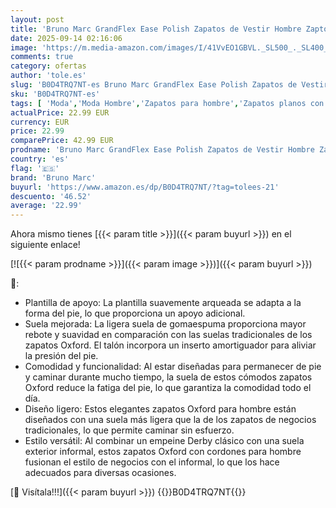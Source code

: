 ```yaml
---
layout: post
title: 'Bruno Marc GrandFlex Ease Polish Zapatos de Vestir Hombre Zaptos Casuales Transpirables con Cordones Hombre Cómodos Oxfords Size 43.5 Negro SBOX2402M'
date: 2025-09-14 02:16:06
image: 'https://m.media-amazon.com/images/I/41VvEO1GBVL._SL500_._SL400_.jpg'
comments: true
category: ofertas
author: 'tole.es'
slug: 'B0D4TRQ7NT-es Bruno Marc GrandFlex Ease Polish Zapatos de Vestir Hombre...'
sku: 'B0D4TRQ7NT-es'
tags: [ 'Moda','Moda Hombre','Zapatos para hombre','Zapatos planos con cordones para hombre','bruno marc','zapatos','🇪🇸', ]
actualPrice: 22.99 EUR
currency: EUR
price: 22.99
comparePrice: 42.99 EUR
prodname: 'Bruno Marc GrandFlex Ease Polish Zapatos de Vestir Hombre Zaptos Casuales Transpirables con Cordones Hombre Cómodos Oxfords Size 43.5 Negro SBOX2402M'
country: 'es'
flag: '🇪🇸'
brand: 'Bruno Marc'
buyurl: 'https://www.amazon.es/dp/B0D4TRQ7NT/?tag=tolees-21'
descuento: '46.52'
average: '22.99'
---
```


Ahora mismo tienes [{{< param title >}}]({{< param buyurl >}}) en el siguiente enlace!

[![{{< param prodname >}}]({{< param image >}})]({{< param buyurl >}})

🔎:

- Plantilla de apoyo: La plantilla suavemente arqueada se adapta a la forma del pie, lo que proporciona un apoyo adicional.
- Suela mejorada: La ligera suela de gomaespuma proporciona mayor rebote y suavidad en comparación con las suelas tradicionales de los zapatos Oxford. El talón incorpora un inserto amortiguador para aliviar la presión del pie.
- Comodidad y funcionalidad: Al estar diseñadas para permanecer de pie y caminar durante mucho tiempo, la suela de estos cómodos zapatos Oxford reduce la fatiga del pie, lo que garantiza la comodidad todo el día.
- Diseño ligero: Estos elegantes zapatos Oxford para hombre están diseñados con una suela más ligera que la de los zapatos de negocios tradicionales, lo que permite caminar sin esfuerzo.
- Estilo versátil: Al combinar un empeine Derby clásico con una suela exterior informal, estos zapatos Oxford con cordones para hombre fusionan el estilo de negocios con el informal, lo que los hace adecuados para diversas ocasiones.

[🛒 Visítala!!!]({{< param buyurl >}})
{{<world>}}B0D4TRQ7NT{{</world>}}

